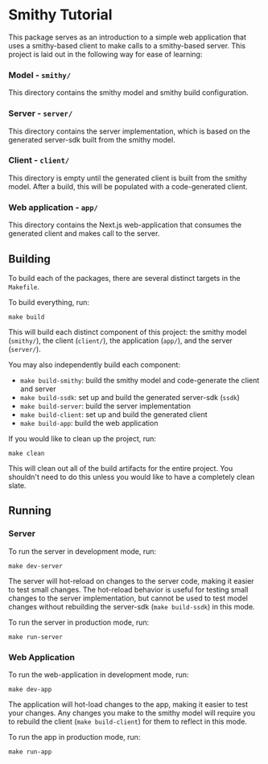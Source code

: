 # Smithy Tutorial
This package serves as an introduction to a simple web application that uses a smithy-based client to make calls to a smithy-based server. This project is laid out in the following way for ease of learning:

### Model - `smithy/`
This directory contains the smithy model and smithy build configuration.

### Server - `server/`
This directory contains the server implementation, which is based on the generated server-sdk built from the smithy model.

### Client - `client/`
This directory is empty until the generated client is built from the smithy model. After a build, this will be populated with a code-generated client.

### Web application - `app/`
This directory contains the Next.js web-application that consumes the generated client and makes call to the server.

## Building
To build each of the packages, there are several distinct targets in the `Makefile`.

To build everything, run:
```
make build
```
This will build each distinct component of this project: the smithy model (`smithy/`), the client (`client/`), the application (`app/`), and the server (`server/`).

You may also independently build each component:
 * `make build-smithy`: build the smithy model and code-generate the client and server
 * `make build-ssdk`: set up and build the generated server-sdk (`ssdk`)
 * `make build-server`: build the server implementation
 * `make build-client`: set up and build the generated client
 * `make build-app`: build the web application

If you would like to clean up the project, run:
```
make clean
```
This will clean out all of the build artifacts for the entire project. You shouldn't need to do this unless you would like to have a completely clean slate.

## Running
### Server
To run the server in development mode, run:
```
make dev-server
```
The server will hot-reload on changes to the server code, making it easier to test small changes. The hot-reload behavior is useful for testing small changes to the server implementation, but cannot be used to test model changes without rebuilding the server-sdk (`make build-ssdk`) in this mode.

To run the server in production mode, run:
```
make run-server
```

### Web Application
To run the web-application in development mode, run:
```
make dev-app
```
The application will hot-load changes to the app, making it easier to test your changes. Any changes you make to the smithy model will require you to rebuild the client (`make build-client`) for them to reflect in this mode.

To run the app in production mode, run:
```
make run-app
```
